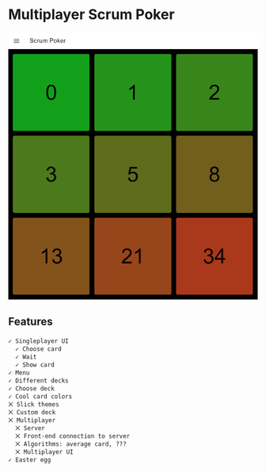 ﻿# Multiplayer Scrum Poker

![Screenshot](/screenie.png)

## Features

    ✓ Singleplayer UI
      ✓ Choose card
	  ✓ Wait
	  ✓ Show card
	✓ Menu
    ✓ Different decks
    ✓ Choose deck
	✓ Cool card colors
	⨉ Slick themes
    ⨉ Custom deck
    ⨉ Multiplayer
      ⨉ Server
      ⨉ Front-end connection to server
      ⨉ Algorithms: average card, ???
      ⨉ Multiplayer UI
    ✓ Easter egg

